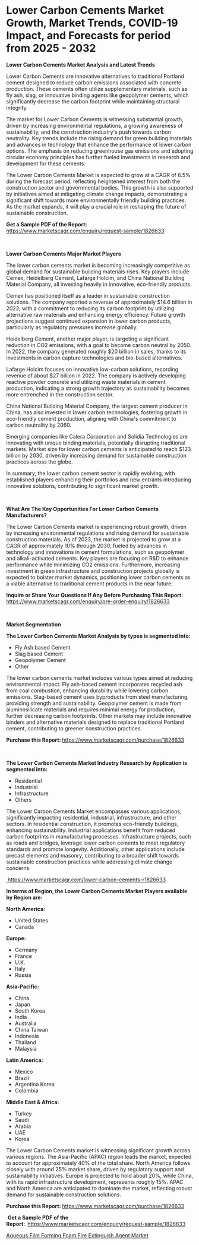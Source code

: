<p><h1>Lower Carbon Cements Market Growth, Market Trends, COVID-19 Impact, and Forecasts for period from 2025 - 2032</h1></p><p><strong>Lower Carbon Cements Market Analysis and Latest Trends</strong></p>
<p><p>Lower Carbon Cements are innovative alternatives to traditional Portland cement designed to reduce carbon emissions associated with concrete production. These cements often utilize supplementary materials, such as fly ash, slag, or innovative binding agents like geopolymer cements, which significantly decrease the carbon footprint while maintaining structural integrity.</p><p>The market for Lower Carbon Cements is witnessing substantial growth, driven by increasing environmental regulations, a growing awareness of sustainability, and the construction industry's push towards carbon neutrality. Key trends include the rising demand for green building materials and advances in technology that enhance the performance of lower carbon options. The emphasis on reducing greenhouse gas emissions and adopting circular economy principles has further fueled investments in research and development for these cements.</p><p>The Lower Carbon Cements Market is expected to grow at a CAGR of 6.5% during the forecast period, reflecting heightened interest from both the construction sector and governmental bodies. This growth is also supported by initiatives aimed at mitigating climate change impacts, demonstrating a significant shift towards more environmentally friendly building practices. As the market expands, it will play a crucial role in reshaping the future of sustainable construction.</p></p>
<p><strong>Get a Sample PDF of the Report:&nbsp;</strong> <a href="https://www.marketscagr.com/enquiry/request-sample/1826633?utm_campaign=2235&utm_medium=2&utm_source=Github&utm_content=ia&utm_term=03022025&utm_id=lower-carbon-cements">https://www.marketscagr.com/enquiry/request-sample/1826633</a></p>
<p>&nbsp;</p>
<p><strong>Lower Carbon Cements Major Market Players</strong></p>
<p><p>The lower carbon cements market is becoming increasingly competitive as global demand for sustainable building materials rises. Key players include Cemex, Heidelberg Cement, Lafarge Holcim, and China National Building Material Company, all investing heavily in innovative, eco-friendly products.</p><p>Cemex has positioned itself as a leader in sustainable construction solutions. The company reported a revenue of approximately $14.6 billion in 2022, with a commitment to reducing its carbon footprint by utilizing alternative raw materials and enhancing energy efficiency. Future growth projections suggest continued expansion in lower carbon products, particularly as regulatory pressures increase globally.</p><p>Heidelberg Cement, another major player, is targeting a significant reduction in CO2 emissions, with a goal to become carbon neutral by 2050. In 2022, the company generated roughly $20 billion in sales, thanks to its investments in carbon capture technologies and bio-based alternatives.</p><p>Lafarge Holcim focuses on innovative low-carbon solutions, recording revenue of about $27 billion in 2022. The company is actively developing reactive powder concrete and utilizing waste materials in cement production, indicating a strong growth trajectory as sustainability becomes more entrenched in the construction sector.</p><p>China National Building Material Company, the largest cement producer in China, has also invested in lower carbon technologies, fostering growth in eco-friendly cement production, aligning with China's commitment to carbon neutrality by 2060.</p><p>Emerging companies like Calera Corporation and Solidia Technologies are innovating with unique binding materials, potentially disrupting traditional markets. Market size for lower carbon cements is anticipated to reach $123 billion by 2030, driven by increasing demand for sustainable construction practices across the globe.</p><p>In summary, the lower carbon cement sector is rapidly evolving, with established players enhancing their portfolios and new entrants introducing innovative solutions, contributing to significant market growth.</p></p>
<p>&nbsp;</p>
<p><strong>What Are The Key Opportunities For Lower Carbon Cements Manufacturers?</strong></p>
<p><p>The Lower Carbon Cements market is experiencing robust growth, driven by increasing environmental regulations and rising demand for sustainable construction materials. As of 2023, the market is projected to grow at a CAGR of approximately 10% through 2030, fueled by advances in technology and innovations in cement formulations, such as geopolymer and alkali-activated cements. Key players are focusing on R&D to enhance performance while minimizing CO2 emissions. Furthermore, increasing investment in green infrastructure and construction projects globally is expected to bolster market dynamics, positioning lower carbon cements as a viable alternative to traditional cement products in the near future.</p></p>
<p><strong>Inquire or Share Your Questions If Any Before Purchasing This Report:</strong> <a href="https://www.marketscagr.com/enquiry/pre-order-enquiry/1826633?utm_campaign=2235&utm_medium=2&utm_source=Github&utm_content=ia&utm_term=03022025&utm_id=lower-carbon-cements">https://www.marketscagr.com/enquiry/pre-order-enquiry/1826633</a></p>
<p>&nbsp;</p>
<p><strong>Market Segmentation</strong></p>
<p><strong>The Lower Carbon Cements Market Analysis by types is segmented into:</strong></p>
<p><ul><li>Fly Ash based Cement</li><li>Slag based Cement</li><li>Geopolymer Cement</li><li>Other</li></ul></p>
<p><p>The lower carbon cements market includes various types aimed at reducing environmental impact. Fly ash-based cement incorporates recycled ash from coal combustion, enhancing durability while lowering carbon emissions. Slag-based cement uses byproducts from steel manufacturing, providing strength and sustainability. Geopolymer cement is made from aluminosilicate materials and requires minimal energy for production, further decreasing carbon footprints. Other markets may include innovative binders and alternative materials designed to replace traditional Portland cement, contributing to greener construction practices.</p></p>
<p><strong>Purchase this Report:&nbsp;</strong><a href="https://www.marketscagr.com/purchase/1826633?utm_campaign=2235&utm_medium=2&utm_source=Github&utm_content=ia&utm_term=03022025&utm_id=lower-carbon-cements">https://www.marketscagr.com/purchase/1826633</a></p>
<p>&nbsp;</p>
<p><strong>The Lower Carbon Cements Market Industry Research by Application is segmented into:</strong></p>
<p><ul><li>Residential</li><li>Industrial</li><li>Infrastructure</li><li>Others</li></ul></p>
<p><p>The Lower Carbon Cements Market encompasses various applications, significantly impacting residential, industrial, infrastructure, and other sectors. In residential construction, it promotes eco-friendly buildings, enhancing sustainability. Industrial applications benefit from reduced carbon footprints in manufacturing processes. Infrastructure projects, such as roads and bridges, leverage lower carbon cements to meet regulatory standards and promote longevity. Additionally, other applications include precast elements and masonry, contributing to a broader shift towards sustainable construction practices while addressing climate change concerns.</p></p>
<p><a href="https://www.marketscagr.com/lower-carbon-cements-r1826633?utm_campaign=2235&utm_medium=2&utm_source=Github&utm_content=ia&utm_term=03022025&utm_id=lower-carbon-cements">&nbsp;https://www.marketscagr.com/lower-carbon-cements-r1826633</a></p>
<p><strong>In terms of Region, the Lower Carbon Cements Market Players available by Region are:</strong></p>
<p>
    <p> <strong> North America: </strong>
        <ul>
            <li>United States</li>
            <li>Canada</li>
        </ul>
        </p> 
    <p> <strong> Europe: </strong>
        <ul>
            <li>Germany</li>
            <li>France</li>
            <li>U.K.</li>
            <li>Italy</li>
            <li>Russia</li>
        </ul>
        </p> 
    <p> <strong> Asia-Pacific: </strong>
        <ul>
            <li>China</li>
            <li>Japan</li>
            <li>South Korea</li>
            <li>India</li>
            <li>Australia</li>
            <li>China Taiwan</li>
            <li>Indonesia</li>
            <li>Thailand</li>
            <li>Malaysia</li>
        </ul>
        </p> 
    <p> <strong> Latin America: </strong>
        <ul>
            <li>Mexico</li>
            <li>Brazil</li>
            <li>Argentina Korea</li>
            <li>Colombia</li>
        </ul>
        </p> 
    <p> <strong> Middle East & Africa: </strong>
        <ul>
            <li>Turkey</li>
            <li>Saudi</li>
            <li>Arabia</li>
            <li>UAE</li>
            <li>Korea</li>
        </ul>
    </p>
    </p>
<p><p>The Lower Carbon Cements market is witnessing significant growth across various regions. The Asia-Pacific (APAC) region leads the market, expected to account for approximately 40% of the total share. North America follows closely with around 25% market share, driven by regulatory support and sustainability initiatives. Europe is projected to hold about 20%, while China, with its rapid infrastructure development, represents roughly 15%. APAC and North America are anticipated to dominate the market, reflecting robust demand for sustainable construction solutions.</p></p>
<p><strong>Purchase this Report: </strong><a href="https://www.marketscagr.com/purchase/1826633?utm_campaign=2235&utm_medium=2&utm_source=Github&utm_content=ia&utm_term=03022025&utm_id=lower-carbon-cements">https://www.marketscagr.com/purchase/1826633</a></p>
<p>&nbsp;<strong>Get a Sample PDF of the Report:&nbsp;&nbsp;</strong><a href="https://www.marketscagr.com/enquiry/request-sample/1826633?utm_campaign=2235&utm_medium=2&utm_source=Github&utm_content=ia&utm_term=03022025&utm_id=lower-carbon-cements">https://www.marketscagr.com/enquiry/request-sample/1826633</a></p>
<p><strong></strong></p>
<p><p><a href="https://github.com/ilonaenterline65/Market-Research-Report-List-1/blob/main/aqueous-film-forming-foam-fire-extinguish-agent-market.md?utm_campaign=2235&utm_medium=2&utm_source=Github&utm_content=ia&utm_term=03022025&utm_id=lower-carbon-cements">Aqueous Film Forming Foam Fire Extinguish Agent Market</a></p></p>